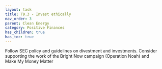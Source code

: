 ```yaml
---
layout: task
title: T9.3 - Invest ethically
nav_order: 3
parent: Clean Energy
category: Positive Finances
has_children: true
has_toc: true
---
```


Follow SEC policy and guidelines on divestment and investments. Consider supporting the work of the Bright Now campaign (Operation Noah) and Make My Money Matter

